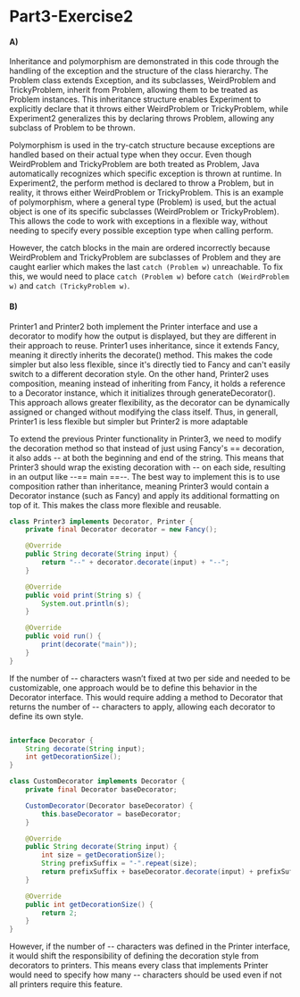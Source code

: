 # Part3-Exercise2




#### A)
Inheritance and polymorphism are demonstrated in this code through the handling of the exception  and the structure of the class hierarchy. The Problem class extends Exception, and its subclasses, WeirdProblem and TrickyProblem, inherit from Problem, allowing them to be treated as Problem instances. This inheritance structure enables Experiment to explicitly declare that it throws either WeirdProblem or TrickyProblem, while Experiment2 generalizes this by declaring throws Problem, allowing any subclass of Problem to be thrown. 

Polymorphism is used in the try-catch structure because exceptions are handled based on their actual type when they occur. Even though WeirdProblem and TrickyProblem are both treated as Problem, Java automatically recognizes which specific exception is thrown at runtime. In Experiment2, the perform method is declared to throw a Problem, but in reality, it throws either WeirdProblem or TrickyProblem. This is an example of  polymorphism, where a general type (Problem) is used, but the actual object is one of its specific subclasses (WeirdProblem or TrickyProblem). This allows the code to work with exceptions in a flexible way, without needing to specify every possible exception type when calling perform.

However, the catch blocks in the main are ordered incorrectly because WeirdProblem and TrickyProblem are subclasses of Problem and they are caught earlier which makes the last `catch (Problem w)` unreachable. To fix this, we would need to place `catch (Problem w)` before `catch (WeirdProblem w)` and `catch (TrickyProblem w)`. 









#### B)
Printer1 and Printer2 both implement the Printer interface and use a decorator to modify how the output is displayed, but they are different in their approach to reuse. Printer1 uses inheritance, since it extends Fancy, meaning it directly inherits the decorate() method. This makes the code simpler but also less flexible, since it's directly tied to Fancy and can't easily switch to a different decoration style. On the other hand, Printer2 uses composition, meaning instead of inheriting from Fancy, it holds a reference to a Decorator instance, which it initializes through generateDecorator(). This approach allows greater flexibility, as the decorator can be dynamically assigned or changed without modifying the class itself. Thus, in generall, Printer1 is less flexible but simpler but Printer2 is more adaptable


To extend the previous Printer functionality in Printer3, we need to modify the decoration method so that instead of just using Fancy's == decoration, it also adds -- at both the beginning and end of the string. This means that Printer3 should wrap the existing decoration with -- on each side, resulting in an output like --== main ==--. The best way to implement this is to use composition rather than inheritance, meaning Printer3 would contain a Decorator instance (such as Fancy) and apply its additional formatting on top of it. This makes the class more flexible and reusable.

```java
class Printer3 implements Decorator, Printer {
    private final Decorator decorator = new Fancy();

    @Override
    public String decorate(String input) {
        return "--" + decorator.decorate(input) + "--";
    }

    @Override
    public void print(String s) {
        System.out.println(s);
    }

    @Override
    public void run() {
        print(decorate("main"));
    }
}
```


If the number of -- characters wasn’t fixed at two per side and needed to be customizable, one approach would be to define this behavior in the Decorator interface. This would require adding a method to Decorator that returns the number of -- characters to apply, allowing each decorator to define its own style.

```java

interface Decorator {
    String decorate(String input);
    int getDecorationSize();
}

class CustomDecorator implements Decorator {
    private final Decorator baseDecorator;

    CustomDecorator(Decorator baseDecorator) {
        this.baseDecorator = baseDecorator;
    }

    @Override
    public String decorate(String input) {
        int size = getDecorationSize();
        String prefixSuffix = "-".repeat(size);
        return prefixSuffix + baseDecorator.decorate(input) + prefixSuffix;
    }

    @Override
    public int getDecorationSize() {
        return 2; 
    }
}

```

However, if the number of -- characters was defined in the Printer interface, it would shift the responsibility of defining the decoration style from decorators to printers. This means every class that implements Printer would need to specify how many -- characters should be used even if not all printers require this feature.





